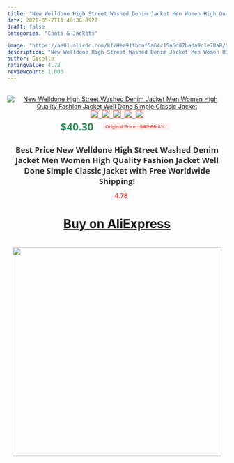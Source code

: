 ```yaml
---
title: "New Welldone High Street Washed Denim Jacket Men Women High Quality Fashion Jacket Well Done Simple Classic Jacket"
date: 2020-05-7T11:40:36.892Z
draft: false
categories: "Coats & Jackets"

image: "https://ae01.alicdn.com/kf/Hea91fbcaf5a64c15a6d07bada9c1e78aB/New-Welldone-High-Street-Washed-Denim-Jacket-Men-Women-High-Quality-Fashion-Jacket-Well-Done-Simple.jpg"
description: "New Welldone High Street Washed Denim Jacket Men Women High Quality Fashion Jacket Well Done Simple Classic Jacket"
author: Giselle
ratingvalue: 4.78
reviewcount: 1.000
---
```

<br>
<div style="text-align: center;">
<a href="https://s.click.aliexpress.com/e/_AgoLnr" target="_blank" rel="nofollow noopener noreferrer"><img alt="New Welldone High Street Washed Denim Jacket Men Women High Quality Fashion Jacket Well Done Simple Classic Jacket" class="magnifier-image" src="https://ae01.alicdn.com/kf/Hea91fbcaf5a64c15a6d07bada9c1e78aB/New-Welldone-High-Street-Washed-Denim-Jacket-Men-Women-High-Quality-Fashion-Jacket-Well-Done-Simple.jpg_640x640.jpg">
<br>
<img style="border:1px solid salmon" src="https://ae01.alicdn.com/kf/Hea91fbcaf5a64c15a6d07bada9c1e78aB/New-Welldone-High-Street-Washed-Denim-Jacket-Men-Women-High-Quality-Fashion-Jacket-Well-Done-Simple.jpg_120x120.jpg">&nbsp;&nbsp;<img style="border:1px solid salmon" src="https://ae01.alicdn.com/kf/Haaeb043aa41a404b9df072fee7529b86X/New-Welldone-High-Street-Washed-Denim-Jacket-Men-Women-High-Quality-Fashion-Jacket-Well-Done-Simple.jpg_120x120.jpg">&nbsp;&nbsp;<img style="border:1px solid salmon" src="https://ae01.alicdn.com/kf/Hd87450be2d72409c80fef622076e77b2L/New-Welldone-High-Street-Washed-Denim-Jacket-Men-Women-High-Quality-Fashion-Jacket-Well-Done-Simple.jpg_120x120.jpg">&nbsp;&nbsp;<img style="border:1px solid salmon" src="https://ae01.alicdn.com/kf/Hbee1e1f38361463ea6561ce1f698ef31J/New-Welldone-High-Street-Washed-Denim-Jacket-Men-Women-High-Quality-Fashion-Jacket-Well-Done-Simple.jpg_120x120.jpg">&nbsp;&nbsp;<img style="border:1px solid salmon" src="https://ae01.alicdn.com/kf/H260053dca02245088577412588f5462fL/New-Welldone-High-Street-Washed-Denim-Jacket-Men-Women-High-Quality-Fashion-Jacket-Well-Done-Simple.jpg_120x120.jpg"></a></div><br0>
<div style="text-align: center;"><span style="background-color: white; border: 0px; box-sizing: border-box; color: seagreen; display: inline-block; font-family: &quot;open sans&quot; , &quot;arial&quot; , &quot;helvetica&quot; , sans-serif , &quot;heiti&quot;; font-size: 24px; font-stretch: inherit; font-weight: 700; line-height: inherit; margin: 0px 10px 0px 0px; padding: 0px; vertical-align: middle;">$40.30 </span>
<span style="background: rgb(255 , 241 , 241); border-radius: 3px; border: 0px; box-sizing: border-box; color: #ff4747; display: inline-block; font-family: inherit; font-size: 12px; font-stretch: inherit; font-style: inherit; font-variant: inherit; font-weight: 600; line-height: inherit; margin: 0px; padding: 2px 5px; transform: scale(0.9); vertical-align: middle;">Original Price : <b style="text-decoration: line-through;">$43.80 </b> 8%&nbsp;&nbsp;</span></div>
<h1 style="color: #333333; display: inline-block; font-family: &quot;open sans&quot; , &quot;arial&quot; , &quot;helvetica&quot; , sans-serif , &quot;heiti&quot;; font-size: 18px; font-stretch: inherit; font-weight: 700; text-align: center;">Best Price New Welldone High Street Washed Denim Jacket Men Women High Quality Fashion Jacket Well Done Simple Classic Jacket with Free Worldwide Shipping!</h1>
<div style="color: #ff4747; text-align: center;">
<img src="https://4.bp.blogspot.com/-M0ZcTcb-5uY/XleCXlxnR4I/AAAAAAAAAEc/OrjgMkXV1oMQFaCRZj5HQwOCBcu3w1FegCPcBGAYYCw/s1600/star.png" style="height: 15px;">&nbsp;<b>4.78</b></div>
<div class="button_cont" align="center"><a class="buynow_a" href="https://s.click.aliexpress.com/e/_AgoLnr" target="_blank" rel="nofollow noopener noreferrer"><H1>Buy on AliExpress</H1></a></div><br>
<div class="separator" style="clear: both; text-align: center;">
<img src="https://lh3.googleusercontent.com/-pTy5HemUv9M/XlePHvY0dAI/AAAAAAAAAE4/0nX5iRUoIWY8eMW9Dpxeirr157OZliDIgCLcBGAsYHQ/s1600/badge.gif" width="480">
</div>
